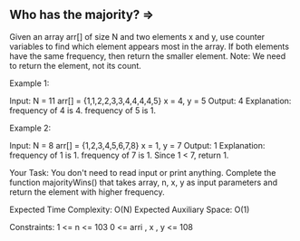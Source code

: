 Who has the majority?  =>
---------------------



Given an array arr[] of size N and two elements x and y, use counter variables to find which element appears most in the array. If both elements have the same frequency, then return the smaller element.
Note:  We need to return the element, not its count.

 

Example 1:

Input:
N = 11
arr[] = {1,1,2,2,3,3,4,4,4,4,5}
x = 4, y = 5
Output: 4
Explanation: 
frequency of 4 is 4.
frequency of 5 is 1.
 

Example 2:

Input:
N = 8
arr[] = {1,2,3,4,5,6,7,8}
x = 1, y = 7
Output: 1
Explanation: 
frequency of 1 is 1.
frequency of 7 is 1.
Since 1 < 7, return 1.
 

Your Task:
You don't need to read input or print anything. Complete the function majorityWins() that takes array, n, x, y as input parameters and return the element with higher frequency.

 

Expected Time Complexity: O(N)
Expected Auxiliary Space: O(1)

 

Constraints:
1 <= n <= 103
0 <= arri , x , y <= 108

 

